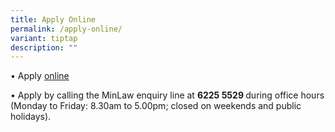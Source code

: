 ```yaml
---
title: Apply Online
permalink: /apply-online/
variant: tiptap
description: ""
---
```

<p>• Apply <a href="https://eservices.mlaw.gov.sg/cmc/mediatorsportal/direct-intake/" rel="noopener nofollow" target="_blank">online</a>
</p>
<p></p>
<p>• Apply by calling the MinLaw enquiry line at <strong>6225 5529 </strong>during
office hours (Monday to Friday: 8.30am to 5.00pm; closed on weekends and
public holidays).</p>
